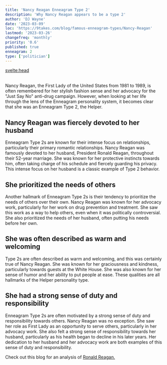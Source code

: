 ```yaml
---
title: 'Nancy Reagan Enneagram Type 2'
description: 'Why Nancy Reagan appears to be a type 2'
author: 'DJ Wayne'
date: '2023-03-09'
loc: 'https://9takes.com/blog/famous-enneagram-types/Nancy-Reagan'
lastmod: '2023-03-26'
changefreq: 'monthly'
priority: '0.6'
published: true
enneagram: 2
type: ['politician']
---
```


<svelte:head>

  <meta property="og:image" content="https://9takes.com/types/2s/Nancy-Reagan.webp" />
  <link rel="canonical" href="https://9takes.com/blog/famous-enneagram-types/Nancy-Reagan">
</svelte:head>
<script>
	import  PopCard  from "../../lib/components/atoms/PopCard.svelte";
</script>
<div
	style="display: flex;
    justify-content: center;
    margin: 1rem 0;
	"
>
	<PopCard
		image={`/types/2s/${'Nancy-Reagan'}.webp`}
		showIcon={false}
		text="Nancy Reagan"
		subtext=""
	/>
</div>

Nancy Reagan, the First Lady of the United States from 1981 to 1989, is often remembered for her stylish fashion sense and her advocacy for the "Just Say No" anti-drug campaign. However, when looking at her life through the lens of the Enneagram personality system, it becomes clear that she was an Enneagram Type 2, the Helper.

## Nancy Reagan was fiercely devoted to her husband

Enneagram Type 2s are known for their intense focus on relationships, particularly their primary romantic relationships. Nancy Reagan was famously devoted to her husband, President Ronald Reagan, throughout their 52-year marriage. She was known for her protective instincts towards him, often taking charge of his schedule and fiercely guarding his privacy. This intense focus on her husband is a classic example of Type 2 behavior.

## She prioritized the needs of others

Another hallmark of Enneagram Type 2s is their tendency to prioritize the needs of others over their own. Nancy Reagan was known for her advocacy work, particularly for her work on drug prevention and treatment. She saw this work as a way to help others, even when it was politically controversial. She also prioritized the needs of her husband, often putting his needs before her own.

## She was often described as warm and welcoming

Type 2s are often described as warm and welcoming, and this was certainly true of Nancy Reagan. She was known for her graciousness and kindness, particularly towards guests at the White House. She was also known for her sense of humor and her ability to put people at ease. These qualities are all hallmarks of the Helper personality type.

## She had a strong sense of duty and responsibility

Enneagram Type 2s are often motivated by a strong sense of duty and responsibility towards others. Nancy Reagan was no exception. She saw her role as First Lady as an opportunity to serve others, particularly in her advocacy work. She also felt a strong sense of responsibility towards her husband, particularly as his health began to decline in his later years. Her dedication to her husband and her advocacy work are both examples of this sense of duty and responsibility.

Check out this blog for an analysis of <a href="/blog/famous-enneagram-types/Ronald-Reagan">Ronald Reagan.</a>
